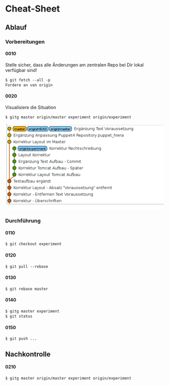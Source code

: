 Cheat-Sheet
===========

Ablauf
------

### Vorbereitungen

#### 0010

Stelle sicher, dass alle Änderungen am zentralen Repo bei Dir lokal verfügbar sind!

```
$ git fetch --all -p
Fordere an von origin
```

#### 0020

Visualisiere die Situation

```
$ gitg master origin/master experiment origin/experiment
```

![images/start.png](images/start.png)

### Durchführung

#### 0110

```
$ git checkout experiment
```

#### 0120

```
$ git pull --rebase
```

#### 0130

```
$ git rebase master
```

#### 0140

```
$ gitg master experiment
$ git status
```

#### 0150

```
$ git push ...
```

Nachkontrolle
-------------

#### 0210

```
$ gitg master origin/master experiment origin/experiment
```
